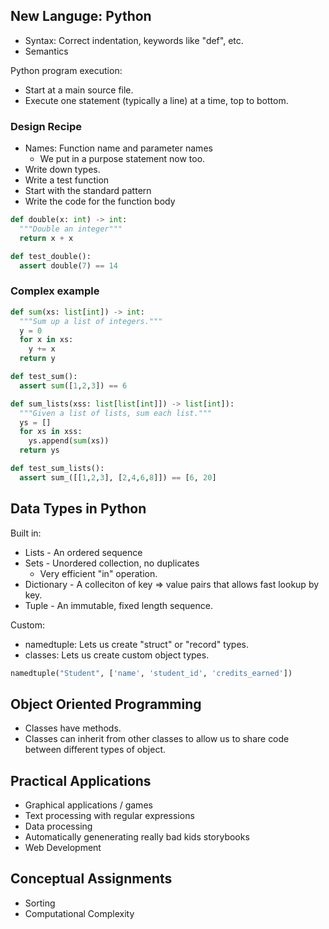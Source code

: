 
## New Languge: Python

- Syntax: Correct indentation, keywords like "def", etc.
- Semantics

Python program execution:

- Start at a main source file.
- Execute one statement (typically a line) at a time, top to bottom.


### Design Recipe

- Names: Function name and parameter names
  - We put in a purpose statement now too.
- Write down types.
- Write a test function
- Start with the standard pattern
- Write the code for the function body


```python
def double(x: int) -> int:
  """Double an integer"""
  return x + x

def test_double():
  assert double(7) == 14
```


### Complex example

```python
def sum(xs: list[int]) -> int:
  """Sum up a list of integers."""
  y = 0
  for x in xs:
    y += x
  return y

def test_sum():
  assert sum([1,2,3]) == 6

def sum_lists(xss: list[list[int]]) -> list[int]):
  """Given a list of lists, sum each list."""
  ys = []
  for xs in xss:
    ys.append(sum(xs))
  return ys

def test_sum_lists():
  assert sum_([[1,2,3], [2,4,6,8]]) == [6, 20]
```


## Data Types in Python

Built in:

- Lists - An ordered sequence
- Sets - Unordered collection, no duplicates
  - Very efficient "in" operation. 
- Dictionary - A colleciton of key => value pairs that
  allows fast lookup by key.
- Tuple - An immutable, fixed length sequence.

Custom:

- namedtuple: Lets us create "struct" or "record" types.
- classes: Lets us create custom object types.


```python
namedtuple("Student", ['name', 'student_id', 'credits_earned'])
```


## Object Oriented Programming

- Classes have methods.
- Classes can inherit from other classes to allow us to
  share code between different types of object.


## Practical Applications

- Graphical applications / games
- Text processing with regular expressions
- Data processing
- Automatically genenerating really bad kids storybooks
- Web Development

## Conceptual Assignments

- Sorting
- Computational Complexity





